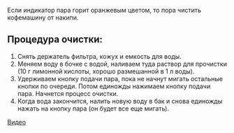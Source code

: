 Если индикатор пара горит оранжевым цветом, то пора чистить кофемашину от накипи.

## Процедура очистки:

1. Снять держатель фильтра, кожух и емкость для воды.
2. Меняем воду в бочке с водой, наливаем туда раствор для прочистки (10 г лимонной кислоты, хорошо размешанной в 1 л воды).
3. Удерживаем кнопку подачи пара, пока не начнут мигать остальные кнопки по очереди. Потом единожды нажимаем кнопку подачи пара. Начнется процесс очистки.
4. Когда вода закончится, налить новую воду в бак и снова единожды нажать на кнопку пара (он будет все еще мигать).

[Видео](https://youtu.be/eIWCp39r_GY)